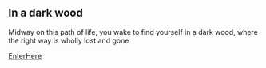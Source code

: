 ## In a dark wood

Midway on this path of life, you wake to find yourself in a dark wood, where the right way is wholly lost and gone

[EnterHere](dark-wood)
